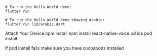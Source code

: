 ```
# To run the Hello World demo:
flutter run

# To run the Hello World demo showing Arabic:
flutter run lib/arabic.dart
```
Attach Your Device
npm install
npm install react-native-voice
cd ios
pod install

If pod install fails make sure you have cocoapods installed
